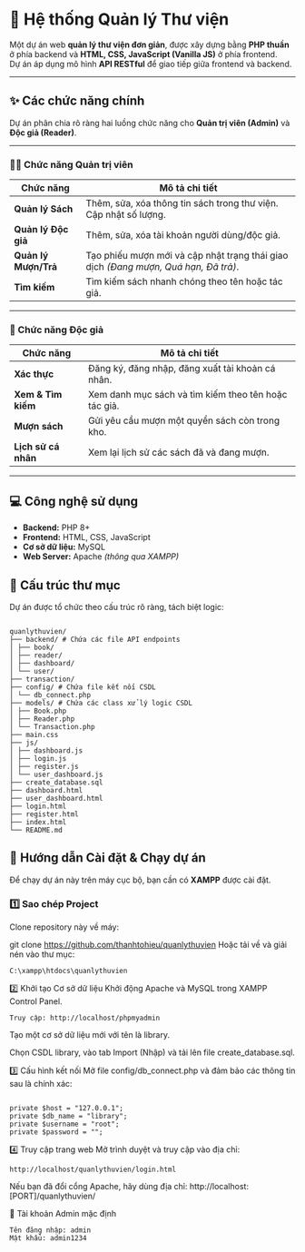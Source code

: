 # 📘 Hệ thống Quản lý Thư viện

Một dự án web **quản lý thư viện đơn giản**, được xây dựng bằng **PHP thuần** ở phía backend và **HTML, CSS, JavaScript (Vanilla JS)** ở phía frontend.  
Dự án áp dụng mô hình **API RESTful** để giao tiếp giữa frontend và backend.

---

## ✨ Các chức năng chính

Dự án phân chia rõ ràng hai luồng chức năng cho **Quản trị viên (Admin)** và **Độc giả (Reader)**.

---

### 👨‍💼 Chức năng Quản trị viên

| **Chức năng** | **Mô tả chi tiết** |
|----------------|--------------------|
| **Quản lý Sách** | Thêm, sửa, xóa thông tin sách trong thư viện. Cập nhật số lượng. |
| **Quản lý Độc giả** | Thêm, sửa, xóa tài khoản người dùng/độc giả. |
| **Quản lý Mượn/Trả** | Tạo phiếu mượn mới và cập nhật trạng thái giao dịch *(Đang mượn, Quá hạn, Đã trả)*. |
| **Tìm kiếm** | Tìm kiếm sách nhanh chóng theo tên hoặc tác giả. |

---

### 📖 Chức năng Độc giả

| **Chức năng** | **Mô tả chi tiết** |
|----------------|--------------------|
| **Xác thực** | Đăng ký, đăng nhập, đăng xuất tài khoản cá nhân. |
| **Xem & Tìm kiếm** | Xem danh mục sách và tìm kiếm theo tên hoặc tác giả. |
| **Mượn sách** | Gửi yêu cầu mượn một quyển sách còn trong kho. |
| **Lịch sử cá nhân** | Xem lại lịch sử các sách đã và đang mượn. |

---

## 💻 Công nghệ sử dụng

- **Backend:** PHP 8+ 
- **Frontend:** HTML, CSS, JavaScript   
- **Cơ sở dữ liệu:** MySQL
- **Web Server:** Apache *(thông qua XAMPP)*



## 📁 Cấu trúc thư mục

Dự án được tổ chức theo cấu trúc rõ ràng, tách biệt logic:

```

quanlythuvien/
├── backend/ # Chứa các file API endpoints
│ ├── book/
│ ├── reader/
│ ├── dashboard/
│ └── user/
├── transaction/
├── config/ # Chứa file kết nối CSDL
│ └── db_connect.php
├── models/ # Chứa các class xử lý logic CSDL
│ ├── Book.php
│ ├── Reader.php
│ └── Transaction.php
├── main.css
├── js/
│ ├── dashboard.js
│ ├── login.js
│ ├── register.js
│ └── user_dashboard.js
├── create_database.sql
├── dashboard.html
├── user_dashboard.html
├── login.html
├── register.html
├── index.html
└── README.md

```

## 🚀 Hướng dẫn Cài đặt & Chạy dự án

Để chạy dự án này trên máy cục bộ, bạn cần có **XAMPP** được cài đặt.

### 1️⃣ Sao chép Project

Clone repository này về máy:

git clone https://github.com/thanhtohieu/quanlythuvien
Hoặc tải về và giải nén vào thư mục:
```
C:\xampp\htdocs\quanlythuvien
```
2️⃣ Khởi tạo Cơ sở dữ liệu
Khởi động Apache và MySQL trong XAMPP Control Panel.
```
Truy cập: http://localhost/phpmyadmin
```
Tạo một cơ sở dữ liệu mới với tên là library.

Chọn CSDL library, vào tab Import (Nhập) và tải lên file create_database.sql.

3️⃣ Cấu hình kết nối
Mở file config/db_connect.php và đảm bảo các thông tin sau là chính xác:

```

private $host = "127.0.0.1";
private $db_name = "library";
private $username = "root";
private $password = "";

```

4️⃣ Truy cập trang web
Mở trình duyệt và truy cập vào địa chỉ:
```
http://localhost/quanlythuvien/login.html
```
Nếu bạn đã đổi cổng Apache, hãy dùng địa chỉ:
http://localhost:[PORT]/quanlythuvien/

🔑 Tài khoản Admin mặc định
```
Tên đăng nhập: admin
Mật khẩu: admin1234
```
